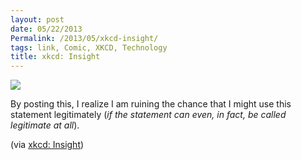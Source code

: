 ```yaml
---
layout: post
date: 05/22/2013
Permalink: /2013/05/xkcd-insight/
tags: link, Comic, XKCD, Technology
title: xkcd: Insight
---
```


<a href="http://xkcd.com/1215/"><img src="http://imgs.xkcd.com/comics/insight.png"/></a><br/>

<p>By posting this, I realize I am ruining the chance that I might use this statement legitimately (<em>if the statement can even, in fact, be called legitimate at all</em>).</p>

<p>(via <a href="http://xkcd.com/1215/">xkcd: Insight</a>)</p>